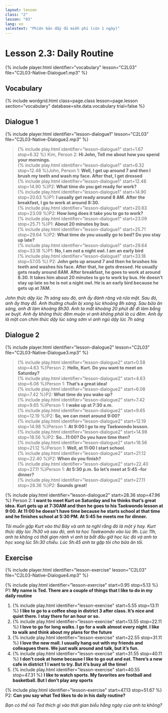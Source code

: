 ```yaml
---
layout: lesson
class: "2"
lesson: "03"
lang: vn
salestext: "Phiên bản đầy đủ miễn phí (còn 1 ngày)"
---
```



# Lesson 2.3: Daily Routine 
{% include player.html identifier="vocabulary" lesson="C2L03" file="C2L03-Native-Dialogue1.mp3" %}


## Vocabulary

{% include wordgrid.html 
		class=page.class 
		lesson=page.lesson 
		section="vocabulary"
		database=site.data.vocabulary 
		trial=false %}



## Dialogue 1
{% include player.html identifier="lesson-dialogue1" lesson="C2L03" file="C2L03-Native-Dialogue2.mp3" %}

> {% include play.html identifier="lesson-dialogue1" start=1.67 stop=6.32 %} Kim, Person 2: **Hi John, Tell me about how you spend your mornings.**   
>  {% include play.html identifier="lesson-dialogue1" start=6.32 stop=12.48 %}John, Person 1: **Well, I get up around 7 and then I brush my teeth and wash my face. After that, I get dressed**   
>  {% include play.html identifier="lesson-dialogue1" start=12.48 stop=14.90 %}P2: **What time do you get ready for work?**   
>  {% include play.html identifier="lesson-dialogue1" start=14.90 stop=20.63 %}P1: **I usually get ready around 8 AM. After the breakfast, I go to work at around 8:30.**   
>  {% include play.html identifier="lesson-dialogue1" start=20.63 stop=23.09 %}P2: **How long does it take you to go to work?**   
>  {% include play.html identifier="lesson-dialogue1" start=23.09 stop=25.71 %}P1: **About 20 minutes by bus.**   
>  {% include play.html identifier="lesson-dialogue1" start=25.71 stop=29.64 %}P2: **What time do you usually go to bed? Do you stay up late?**   
>  {% include play.html identifier="lesson-dialogue1" start=29.64 stop=33.18 %}P1: **No, I am not a night owl. I am an early bird**   
>  {% include play.html identifier="lesson-dialogue1" start=33.18 stop=57.05 %} P2: **John gets up around 7 and then he brushes his teeth and washes his face. After that, he gets dressed. He usually gets ready around 8AM. After breakfast, he goes to work at around 8.30. It takes him about 20 minutes to go to work by bus. He doesn’t stay up late so he is not a night owl. He is an early bird because he gets up at 7AM.**  

*John thức dậy lúc 7h sáng sau đó, anh ấy đánh răng và rửa  mặt. Sau đó, anh ấy thay đồ. Anh thường chuẩn bị xong lúc khoảng 8h sáng. Sau bữa ăn sáng, anh đi làm khoảng 8h30. Anh ta mất khoảng 20 phút để đi làm bằng xe buýt. Anh ấy không thức đêm muộn vì anh không phải là cú đêm. Anh ấy là một con chim thức dậy lúc sáng sớm vì anh ngủ dậy lúc 7h sáng*

 
## Dialogue 2

{% include player.html identifier="lesson-dialogue2" lesson="C2L03" file="C2L03-Native-Dialogue3.mp3" %}


> {% include play.html identifier="lesson-dialogue2" start=0.58 stop=4.63 %}Person 2: **Hello, Kurt. Do you want to meet on Saturday?**  
> {% include play.html identifier="lesson-dialogue2" start=4.63 stop=6.08 %}Person 1: **That’s a great idea!**   
> {% include play.html identifier="lesson-dialogue2" start=6.08 stop=7.42 %}P2: **What time do you wake up?**   
> {% include play.html identifier="lesson-dialogue2" start=7.42 stop=9.65 %}Person 1: **I wake up at 7:30 a.m.**   
> {% include play.html identifier="lesson-dialogue2" start=9.65 stop=12.19 %}P2: **So, we can meet around 9:00?**   
> {% include play.html identifier="lesson-dialogue2" start=12.19 stop=14.98 %}Person 1: **At 9:00 I go to my Taekwondo lesson.**   
> {% include play.html identifier="lesson-dialogue2" start=14.98 stop=18.56 %}P2: **So…11:00? Do you have time then?**   
> {% include play.html identifier="lesson-dialogue2" start=18.56 stop=21.12 %}Person 1: **Well, at 11:00 I start school.**   
> {% include play.html identifier="lesson-dialogue2" start=21.12 stop=22.40 %}P2: **When do you finish?**   
> {% include play.html identifier="lesson-dialogue2" start=22.40 stop=27.11 %}Person 1: **At 5:30 p.m. So let’s meet at 5:45 –for dinner?**  
> {% include play.html identifier="lesson-dialogue2" start=27.11 stop=28.36 %}P2: **Sounds great!**  

{% include play.html identifier="lesson-dialogue2" start=28.36 stop=47.96 %} Person 2: **I want to meet Kurt on Saturday and he thinks that’s great idea. Kurt gets up at 7:30AM and then he goes to his Taekwondo lesson at 9:00. At 11:00 he doesn’t have time because he starts school at that time and he finishes school at 5:30 PM. At 5:45 he meets me for dinner.**

*Tôi muốn gặp Kurt vào thứ Bảy và anh ta nghĩ rằng đó là một ý hay. Kurt thức dậy lúc 7h30 và sau đó, anh ta học Taekwondo vào lúc 9h. Lúc 11h, anh ta không có thời gian rảnh vì anh ta bắt đầu giờ học lúc đó và anh ta học xong lúc 5h:30 chiều. Lúc 5h:45 anh ta gặp tôi cho bữa ăn tối.*

## Exercise

{% include player.html identifier="lesson-exercise" lesson="C2L03" file="C2L03-Native-Dialogue4.mp3" %}


{% include play.html identifier="lesson-exercise" start=0.95 stop=5.13 %} P1: **My name is Ted. There are a couple of things that I like to do in my daily routine**

1. {% include play.html identifier="lesson-exercise" start=5.55 stop=13.11 %} **I like to go to a coffee shop in district 3 after class. It’s nice and quiet there. I stay there for an hour or so.**
2. {% include play.html identifier="lesson-exercise" start=13.55 stop=22.11 %} **I love to go for long walks. I go for a walk almost every night. I like to walk and think about my plans for the future**
3. {% include play.html identifier="lesson-exercise" start=22.55 stop=31.11 %} **I love the new mall. I usually hang out with my friends and colleagues there. We just walk around and talk, but it’s fun.**
4. {% include play.html identifier="lesson-exercise" start=31.55 stop=40.11 %} **I don’t cook at home because I like to go out and eat. There’s a new cafe in district 1 I want to try. But it’s busy all the time!**
5. {% include play.html identifier="lesson-exercise" start=40.55 stop=47.31 %} **I like to watch sports. My favorites are football and basketball. But I don’t play any sports**

{% include play.html identifier="lesson-exercise" start=47.13 stop=51.67 %} P2: **Can you say what Ted likes to do in his daily routine?**

*Bạn có thể nói Ted thích gì vào thời gian biểu hằng ngày của anh ta không?*
